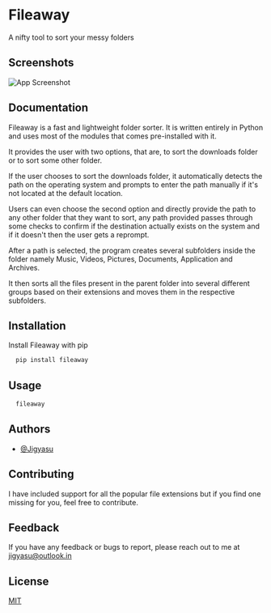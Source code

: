 
# Fileaway

A nifty tool to sort your messy folders


## Screenshots

![App Screenshot](https://i.postimg.cc/15j1ZGJJ/image.png)


## Documentation

Fileaway is a fast and lightweight folder sorter. It is written entirely in Python and uses most of the modules that comes pre-installed with it.

It provides the user with two options, that are, to sort the downloads folder or to sort some other folder.

If the user chooses to sort the downloads folder, it automatically detects the path on the operating system and prompts to enter the path manually if it's not located at the default location.

Users can even choose the second option and directly provide the path to any other folder that they want to sort, any path provided passes through some checks to confirm if the destination actually exists on the system and if it doesn't then the user gets a reprompt.

After a path is selected, the program creates several subfolders inside the folder namely Music, Videos, Pictures, Documents, Application and Archives.

It then sorts all the files present in the parent folder into several different groups based on their extensions and moves them in the respective subfolders.


## Installation

Install Fileaway with pip

```bash
  pip install fileaway
```

## Usage

```bash
  fileaway
```
    
## Authors

- [@Jigyasu](https://www.github.com/jgyasu)


## Contributing

I have included support for all the popular file extensions but if you find one missing for you, feel free to contribute.

## Feedback

If you have any feedback or bugs to report, please reach out to me at jigyasu@outlook.in

## License

[MIT](https://choosealicense.com/licenses/mit/)

